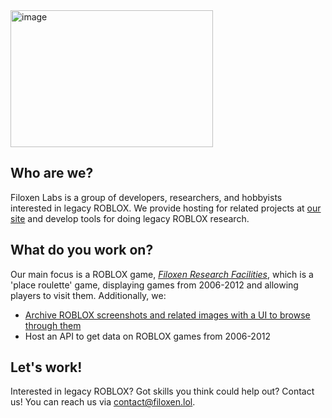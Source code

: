 <img width="324" height="219" alt="image" src="https://github.com/user-attachments/assets/2dc775c7-bc2b-486c-b6d0-b482f182d472" />

## Who are we?

Filoxen Labs is a group of developers, researchers, and hobbyists interested in legacy ROBLOX. We provide hosting for related projects at [our site](https://filoxen.lol) and develop tools for doing legacy ROBLOX research.

## What do you work on?

Our main focus is a ROBLOX game, [_Filoxen Research Facilities_](https://www.roblox.com/games/122475963333925/Filoxen-Research-Facilities), which is a 'place roulette' game, displaying games from 2006-2012 and allowing players to visit them. Additionally, we:

  - [Archive ROBLOX screenshots and related images with a UI to browse through them](https://filoxen.lol/ria)
  - Host an API to get data on ROBLOX games from 2006-2012

## Let's work!

Interested in legacy ROBLOX? Got skills you think could help out? Contact us! You can reach us via [contact@filoxen.lol](mailto:contact@filoxen.lol).
